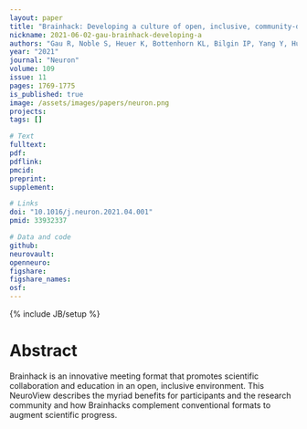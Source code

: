 ```yaml
---
layout: paper
title: "Brainhack: Developing a culture of open, inclusive, community-driven neuroscience"
nickname: 2021-06-02-gau-brainhack-developing-a
authors: "Gau R, Noble S, Heuer K, Bottenhorn KL, Bilgin IP, Yang Y, Huntenburg JM, Bayer JM, Bethlehem RA, Rhoads SA, Vogelbacher C, Borghesani V, Levitis E, Wang H, Bossche SVD, Kobeleva X, Legarreta JH, Guay S, Atay SM, Varoquaux GP, Huijser DC, Sandström MS, Herholz P, Nastase SA, Badhwar A, Dumas G, Schwab S, Moia S, Dayan M, Bassil Y, Brooks PP, Mancini M, Shine JM, O’connor D, Xie X, Poggiali D, Friedrich P, Heinsfeld AS, Riedl L, Toro R, Caballero-Gaudes C, Eklund A, Garner KG, Nolan CR, Demeter DV, Barrios FA, Merchant JS, McDevitt EA, Oostenveld R, Craddock RC, Rokem A, Doyle A, Ghosh SS, Nikolaidis A, Stanley OW, Uruñuela E, Anousheh N, Arnatkeviciute A, Auzias G, Bachar D, Bannier E, Basanisi R, Basavaraj A, Bedini M, Bellec P, Benn RA, Berluti K, Bollmann S, Bollmann S, Bradley C, Brown J, Buchweitz A, Callahan P, Chan MY, Chandio BQ, Cheng T, Chopra S, Chung AW, Close TG, Combrisson E, Cona G, Constable RT, Cury C, Dadi K, Damasceno PF, Das S, Fallani FDV, DeStasio K, Dickie EW, Dorfschmidt L, Duff EP, DuPre E, Dziura S, Esper NB, Esteban O, Fadnavis S, Flandin G, Flannery JE, Flournoy J, Forkel SJ, Franco AR, Ganesan S, Gao S, Alanis JCG, Garyfallidis E, Glatard T, Glerean E, Gonzalez-Castillo J, Praag CDGv, Greene AS, Gupta G, Hahn CA, Halchenko YO, Handwerker D, Hartmann TS, Hayot-Sasson V, Heunis S, Hoffstaedter F, Hohmann DM, Horien C, Ioanas H, Iordan A, Jiang C, Joseph M, Kai J, Karakuzu A, Kennedy DN, Keshavan A, Khan AR, Kiar G, Klink PC, Koppelmans V, Koudoro S, Laird AR, Langs G, Laws M, Licandro R, Liew S, Lipic T, Litinas K, Lurie DJ, Lussier D, Madan CR, Mais L, Manzano-Patron J, Maoutsa D, Marcon M, Margulies DS, Marinato G, Marinazzo D"
year: "2021"
journal: "Neuron"
volume: 109
issue: 11
pages: 1769-1775
is_published: true
image: /assets/images/papers/neuron.png
projects:
tags: []

# Text
fulltext:
pdf:
pdflink:
pmcid:
preprint:
supplement:

# Links
doi: "10.1016/j.neuron.2021.04.001"
pmid: 33932337

# Data and code
github:
neurovault:
openneuro:
figshare:
figshare_names:
osf:
---
```

{% include JB/setup %}

# Abstract

Brainhack is an innovative meeting format that promotes scientific collaboration and education in an open, inclusive environment.
This NeuroView describes the myriad benefits for participants and the research community and how Brainhacks complement
conventional formats to augment scientific progress.
